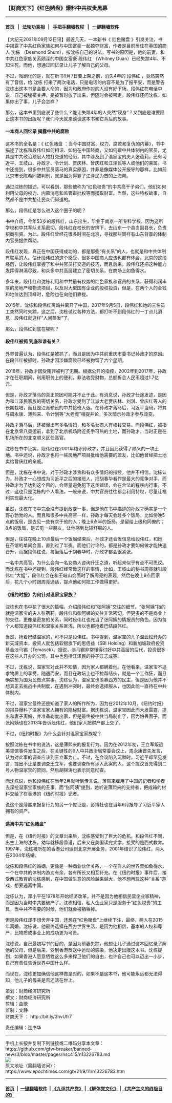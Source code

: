 ### 【财商天下】《红色赌盘》爆料中共权贵黑幕
------------------------

#### [首页](https://github.com/gfw-breaker/banned-news3/blob/master/README.md) &nbsp;&nbsp;|&nbsp;&nbsp; [法轮功真相](https://github.com/begood0513/basic/blob/master/README.md)  &nbsp;&nbsp;|&nbsp;&nbsp; [手把手翻墙教程](https://github.com/gfw-breaker/guides/wiki)  &nbsp;&nbsp;|&nbsp;&nbsp; [一键翻墙软件](https://github.com/gfw-breaker/nogfw/blob/master/README.md)  



<div><p>
 【大纪元2021年09月12日讯】最近几天，一本新书《
 <ok href="https://www.epochtimes.com/gb/tag/%E7%BA%A2%E8%89%B2%E8%B5%8C%E7%9B%98.html">
  红色赌盘
 </ok>
 》引发关注，书中揭露了中共红色家族如何与中国富豪一起掠夺财富，作者是目前居住在英国的商人
 <ok href="https://www.epochtimes.com/gb/tag/%E6%B2%88%E6%A0%8B.html">
  沈栋
 </ok>
 （Desmond Shum），按沈栋自己的说法，写书的原因是，他的前妻，和中共红色家族关系颇深的中国女富豪
 <ok href="https://www.epochtimes.com/gb/tag/%E6%AE%B5%E4%BC%9F%E7%BA%A2.html">
  段伟红
 </ok>
 （Whitney Duan）已经失踪4年、不知生死，而他，想通过回忆录让儿子了解自己的父母。
</p>
<p>
 不过，戏剧化的是，就在新书9月7日要上架之前，消失4年的
 <ok href="https://www.epochtimes.com/gb/tag/%E6%AE%B5%E4%BC%9F%E7%BA%A2.html">
  段伟红
 </ok>
 ，竟然突然有了音信，给
 <ok href="https://www.epochtimes.com/gb/tag/%E6%B2%88%E6%A0%8B.html">
  沈栋
 </ok>
 打来了两次电话，只是电话的内容不是为了报平安，而是警告沈栋出这本书是会要人命的，因为和政府作对的人没有好下场。段伟红在电话中说，自己被秘密关押，是被暂时放了出来，但随时会被带走，段伟红还问沈栋，如果你出了事，儿子会怎样？
</p>
<p>
 那么，这本书里到底说了些什么？能让失踪4年的人突然“现身”？又到底是谁要阻止这本书的出版呢？我们今天就来谈谈这本书和它背后的故事。
</p>
<p>
</p>
<h4>
 一本商人回忆录 揭露中共的腐败
</h4>
<p>
 这本书的全名是：《
 <ok href="https://www.epochtimes.com/gb/tag/%E7%BA%A2%E8%89%B2%E8%B5%8C%E7%9B%98.html">
  红色赌盘
 </ok>
 ：当今中国财富、权力、腐败和复仇的内幕》，书中描述了沈栋和段伟红如何相识、如何在中国经商，又如何跟中共体制内的官员，尤其是中共政治顶层人物打交道的经历，其中涉及到了温家宝的夫人张蓓莉，还有习近平、王岐山、孙政才、令计划、贾庆林、曾庆红和江泽民等人或他们的亲属。书中还提到，很多中共官员落马的真实原因，并非是像媒体公开报导的那样，比如前北京市长陈希同被判刑，就是因为得罪了江泽民为首的上海帮。
</p>
<p>
 通过沈栋的描述，可以看到，那些被称为“红色权贵”的中共高干子弟们，他们如何利用父母的权力、内幕消息和监管审批权等而攫取财富。当然，这些特权故事，自然都不是中共想让民众们知道的。
</p>
<p>
 那么，段伟红是怎么进入这个圈子的呢？
</p>
<p>
 书中介绍，今年53岁的段伟红，山东出生，毕业于南京一所专科学校，因为这所学校和中共军队关系密切，段伟红在校长的安排下，去山东一个县当副县长，负责招商引资。为此，段伟红曾经花很多时间在北京，寻找那些同样有山东背景的体制内官员提供帮助。
</p>
<p>
 段伟红发现，真正在中国获得成功的，都是那些“有关系”的人，也就是和中共体制有联系的人。估计段伟红的这个感受，很多中国商人应该也都有体会。北京的这段经历，让段伟红掌握了和中共官员打交道的技巧，而且后来，段伟红还把这种能力发挥得淋漓尽致，和众多中共高层建立了密切关系，在商场上如鱼得水。
</p>
<p>
 多年来，段伟红和沈栋利用和中共最有权势的红色家族和官员的关系，获得利润丰厚的房地产和物流项目，以及对大型国有企业的股权投资，但是，在两个人的金钱和地位达到顶峰时，危险也在向他们靠拢。
</p>
<p>
 2015年，沈栋和段伟红离婚并离开了中国，2017年9月5日，段伟红和她的三名员工突然同时失踪，这之后，沈栋试过各种方法，都打听不到段伟红的一丁点儿消息，段伟红就这样“人间蒸发”了。
</p>
<p>
 那么，段伟红到底在哪呢？
</p>
<h4>
 段伟红被抓 到底和谁有关？
</h4>
<p>
 外界普遍认为，段伟红是被抓了，而且是因为中共前重庆市委书记孙政才的原因。在段伟红被抓时，孙政才因涉嫌腐败已经被拘留了六个星期。
</p>
<p>
 2018年，孙政才因受贿罪被判了无期。根据公开的指控，2002年到2017年，孙政才在任职期间，利用职务上的便利，非法收受财物，总额折合人民币超过1.7亿元。
</p>
<p>
 但是，孙政才落马的真正原因可能并不止于此。有消息说，孙政才仕途发迹，是因为和江泽民家族的密切关系，孙政才受到了江派大老贾庆林、刘淇、曾庆红等人的长期栽培，而且是江派预设的中共接班人选。在孙政才落马后，习近平当局，将其与周永康、薄熙来、令计划等“大老虎”相提并论，多次暗示孙政才参与政变。
</p>
<p>
 孙政才落马后，还被爆出有多名情妇，和多名女商人有权钱交易。而段伟红，被指在北京零八奥运前，拿到了北京机场附近炙手可热的土地，而孙政才，当时正是在机场所在的北京顺义区任高官。
</p>
<p>
 沈栋在书中证实，段伟红在2001年结识孙政才，并且因此获得了顺义的一块土地。书中还说，孙政才也将一些房地产项目批给他需要的盟友，比如他曾经把土地卖给曾庆红的亲戚。
</p>
<p>
 但是，沈栋在书中说，对于孙政才涉贪和有众多情妇的指控，他并不相信。沈栋认为，孙政才一心想成为习近平之后的接班人，把胡春华看作是最大的竞争对手，而孙政才为了达到这个目的，会尽量避免犯下这类错误，会在合法的程序内行事。不过，这也只是沈栋的个人看法。一般来说，中共官员往往都会利用特权，尽量让福利实现最大化。
</p>
<p>
 虽然，沈栋在书中完全没有提到政变一事，但是他在书中描述的孙政才确实是一个野心勃勃的人。而且和很多中共高官一样，孙政才每天会赴多个饭局，比如傍晚5点的饭局，是去见一些有求于他的人；晚上6点半的饭局，是留给上级和同僚的；8点的饭局，是去见一些朋友，让他感到比较舒服的人。
</p>
<p>
 但是，往往在晚上10点最后一个饭局结束后，孙政才还会发信息给段伟红，和她在茶馆的单间会面，直到过了半夜。而他们讨论的，都是孙政才要如何做才能快速晋升，而据段伟红说，每当落后于胡春华时，孙政才都会很紧张。
</p>
<p>
 一名中共高官，为什么会向一名女商人咨询升迁之道，听起来似乎有点不可思议。而沈栋在书中还提到，段伟红经常做这样的事情，比如，王岐山的秘书周亮就叫段伟红“大姐”，段伟红会在和王岐山会面时了解周亮的表现，然后在晚上9点回家后，花几个小时跟周亮通话，提点他如何把工作做得更好。
</p>
<h4>
 《纽约时报》为何针对温家宝家族？
</h4>
<p>
 沈栋也在书中花了很大的篇幅，介绍段伟红和“张阿姨”交往的细节。“张阿姨”指的就是温家宝的夫人张蓓莉。段伟红和张阿姨的交往非常密切，但更多的不是商业上的交往，更像是密友的关系，同时段伟红也充当了张阿姨的情报员的角色。因为每个人都知道段伟红和温家关系匪浅，所以也都抢着巴结段伟红。
</p>
<p>
 当然，抢着巴结温家的，可不只是段伟红。书中提到，温家宝的儿子温云松开办的新天域资本，投资人就包括软银旗下的思佰益（SBI Holding）和新加坡政府投资基金淡马锡（Temasek）。据说，淡马锡非常懂得讨好中共高层的后代，投资很多在这些人开办的公司，其中也包括江泽民的孙子江志成等。
</p>
<p>
 不过，沈栋说，温家宝对此并不知情，因为家人都瞒着他。在他看来，温家宝不追求物质上的享受，随遇而安，而且在政坛上也不拉帮结伙，就是一个工作狂，而且确实想为国为民做点实事。沈栋认为，温家宝也羡慕西方的民主，但是因为他并不想真正去挑战中共制度，在遇到冲突时，最终会选择服从，也因此能一直待在中共体制内。
</p>
<p>
 不过，温家宝最终还是知道了家人的所作所为，因为在2012年10月，《纽约时报》的报导爆料了温家宝家人拥有的隐秘财富。据沈栋说，温家宝因此而大发雷霆，提出和妻子离婚，并准备剃度出家，但是最终被中共当局制止了，因为怕丢面子。而张阿姨也在2013年告诉段伟红，他们家人把财产都上交了。
</p>
<p>
 不过，《纽约时报》为什么会针对温家宝家族呢？
</p>
<p>
 按照沈栋在书中的说法，这是薄熙来的报复行为。因为在2012年初，王立军叛逃美领馆事件发生之后，在关键性的9人中共政治局常委会议上，周永康首先发言，认为对此事的调查应该到王立军为止。不过，在会议陷入沉默时，习近平却罕见发言，提出不止是要调查王立军，也要调查所有涉入此案的人。这个提议首先得到二号人物温家宝的赞同，然后胡锦涛也表示同意彻查。
</p>
<p>
 而沈栋说，他和段伟红在当年2月就听到传言说，薄熙来雇用了中国的记者和学者去深挖温家宝家族的丑事。而“张阿姨”提到，她听说薄熙来的支持者，把成箱的材料交给了在香港的《纽约时报》记者。
</p>
<p>
 说这个是薄熙来报复行为的另一个佐证是，彭博社也在当年6月报导了习近平家人拥有的资产。
</p>
<h4>
 逃离中共“红色赌盘”
</h4>
<p>
 但是，在《纽约时报》的文章出来后，沈栋感受到了巨大的危机。和段伟红不同，出生上海的沈栋，幼年就移居香港，后来又在美国读完大学，接受的是西式教育。1997年，沈栋被所在的香港公司派到北京开展业务，2001年结识了段伟红，两人在2004年结婚。
</p>
<p>
 沈栋和段伟红的婚姻，更像是一种商业伙伴关系，一个在洋人的世界里如鱼得水，一个在中共的体制内游刃有余，各有所长又相互补充。在《纽约时报》事件后，接受西式教育的沈栋感到，在中国做生意的风险越来越大，他不想再玩这种“关系”游戏，想要逃离中国。
</p>
<p>
 沈栋认为，邓小平在1978年开始经济改革，并不是因为他相信民营企业家精神，而是因为当时中共要破产了。沈栋相信，私人企业家只是服务于“红色权贵”的工具，当中共不需要的时候，他们就会被牺牲掉。
</p>
<p>
 但是段伟红却不想舍弃中国，还想在“红色赌盘”上继续下注，最终，两人在2015年离婚。沈栋说，他最终选择在西方世界生活，是因为他相信，基本的人权和尊严，比物质或事业上的成功更为可贵。
</p>
<p>
 沈栋说，自己最初写书的目的，是因为前妻失踪，他想让儿子通过这本回忆录了解他的父母，但是后来，受到香港反送中运动的感染，他决定出版这本书。沈栋提到，如果香港人愿意牺牲这么多来捍卫他们的自由，也许自己也可以迈出一小步，自己有责任告诉世界中国什么样。
</p>
<p>
 而现在，沈栋更加确信他这样做是对的，如果不是这本书，他可能永远都无法得知，他儿子的母亲是否还活在世上。
</p>
<p>
 策划：财商经济研究所
 <br/>
 撰文：财商经济研究所
 <br/>
 剪辑：曲歌
 <br/>
 监制：文静
 <br/>
 <ok href="https://www.epochtimes.com/gb/tag/%E8%B4%A2%E5%95%86%E5%A4%A9%E4%B8%8B.html">
  财商天下
 </ok>
 ：
 <ok href="http://bit.ly/3hvUfr7">
  http://bit.ly/3hvUfr7
 </ok>
</p>
<p>
 责任编辑：连书华
</p>
</div>
<hr/>
手机上长按并复制下列链接或二维码分享本文章：<br/>
https://github.com/gfw-breaker/banned-news3/blob/master/pages/nsc415/n13226783.md <br/>
<a href='https://github.com/gfw-breaker/banned-news3/blob/master/pages/nsc415/n13226783.md'><img src='https://github.com/gfw-breaker/banned-news3/blob/master/pages/nsc415/n13226783.md.png'/></a> <br/>
原文地址（需翻墙访问）：https://www.epochtimes.com/gb/21/9/11/n13226783.htm


------------------------
#### [首页](https://github.com/gfw-breaker/banned-news3/blob/master/README.md) &nbsp;|&nbsp; [一键翻墙软件](https://github.com/gfw-breaker/nogfw/blob/master/README.md) &nbsp;| [《九评共产党》](https://github.com/gfw-breaker/9ping.md/blob/master/README.md#九评之一评共产党是什么) | [《解体党文化》](https://github.com/gfw-breaker/jtdwh.md/blob/master/README.md) | [《共产主义的终极目的》](https://github.com/gfw-breaker/gczydzjmd.md/blob/master/README.md)


<img src='http://gfw-breaker.win/banned-news3/pages/nsc415/n13226783.md' width='0px' height='0px'/>